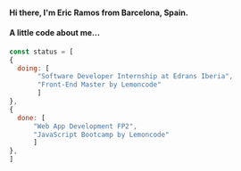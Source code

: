 #### Hi there, I'm Eric Ramos from Barcelona, Spain.
#### A little code about me...
~~~ js
const status = [
{
  doing: [
       "Software Developer Internship at Edrans Iberia", 
       "Front-End Master by Lemoncode"
       ]
},
{
  done: [
      "Web App Development FP2", 
      "JavaScript Bootcamp by Lemoncode"
      ]
},
]
~~~
<!--
const bestSkills = {
  langs: [JavaScript, Node, TypeScript, UML, HTML5],
  db: [SQL],
  tools: [VSCode, Git, NPM, Parcel, Webpack]
}
<!--
const knowledgeOf = {
  langs: [Java, PHP, C, Bootstrap4, SASS, JQuery],
  Frameworks: [Laravel, Spring],
  db: [MongoDB, Mongoose, JPA]
  }
<!--
const lookingForwardTo = {
  cloud: [AWS, Firebase, Azure],
  tools: [Docker, Kubernetes],
  Frameworks: [Angular, VueJs, React, RxJs, Gatsby, ReactNative]
}
-->

